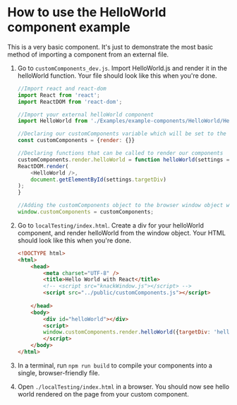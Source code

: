 # How to use the HelloWorld component example
This is a very basic component. It's just to demonstrate the most basic method of importing a component from an external file.

1. Go to `customComponents_dev.js`. Import HelloWorld.js and render it in the helloWorld function. Your file should look like this when you're done.
    ```js
    //Import react and react-dom
    import React from 'react';
    import ReactDOM from 'react-dom';

    //Import your external helloWorld component
    import HelloWorld from './Examples/example-components/HelloWorld/HelloWorld.js';

    //Declaring our customComponents variable which will be set to the window object at the end
    const customComponents = {render: {}}

    //Declaring functions that can be called to render our components
    customComponents.render.helloWorld = function helloWorld(settings = { targetDiv }) {
    ReactDOM.render(
        <HelloWorld />,
        document.getElementById(settings.targetDiv)
    );
    }

    //Adding the customComponents object to the browser window object when this file is run
    window.customComponents = customComponents;
    ```

2. Go to `localTesting/index.html`. Create a div for your helloWorld component, and render helloWorld from the window object. Your HTML should look like this when you're done.
    ```html
    <!DOCTYPE html>
    <html>
        <head>
            <meta charset="UTF-8" />
            <title>Hello World with React</title>
            <!-- <script src="knackWindow.js"></script> -->
            <script src="../public/customComponents.js"></script>
            
        </head>
        <body>
            <div id="helloWorld"></div>
            <script>
            window.customComponents.render.helloWorld({targetDiv: 'helloWorld'});
            </script>
        </body>
    </html>
    ```

3. In a terminal, run `npm run build` to compile your components into a single, browser-friendly file.

4. Open `./localTesting/index.html` in a browser. You should now see hello world rendered on the page from your custom component.